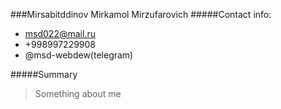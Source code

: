 ###Mirsabitddinov Mirkamol Mirzufarovich
#####Contact info: 
* msd022@mail.ru  
* +998997229908
* @msd-webdew(telegram)

#####Summary
>Something about me